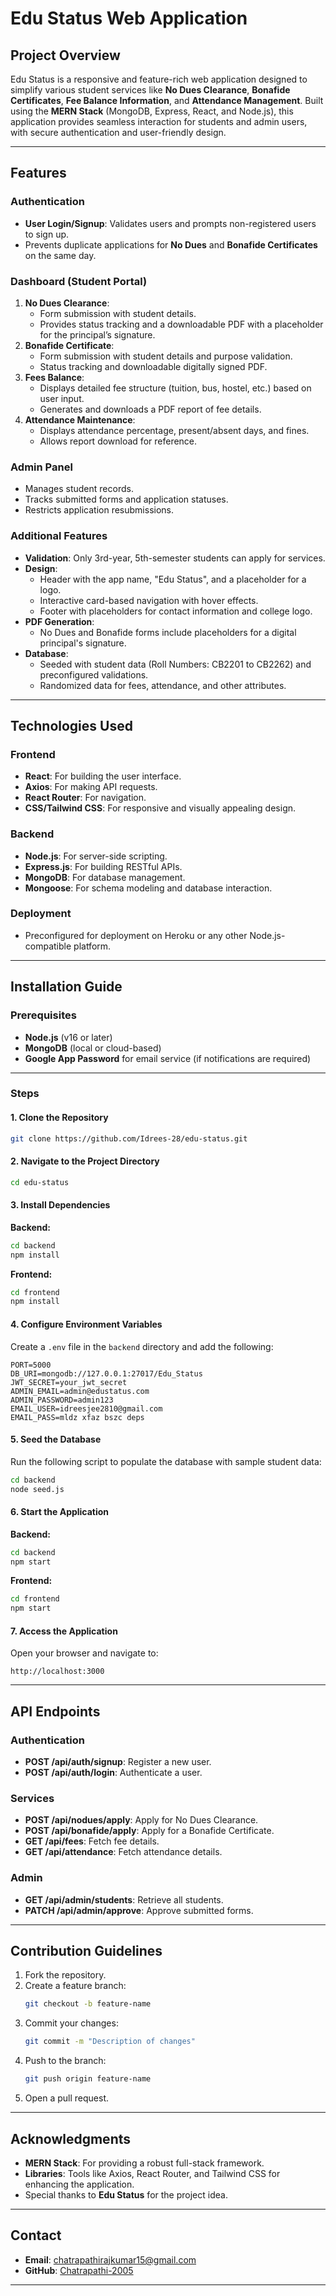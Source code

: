 
# Edu Status Web Application

## Project Overview
Edu Status is a responsive and feature-rich web application designed to simplify various student services like **No Dues Clearance**, **Bonafide Certificates**, **Fee Balance Information**, and **Attendance Management**. Built using the **MERN Stack** (MongoDB, Express, React, and Node.js), this application provides seamless interaction for students and admin users, with secure authentication and user-friendly design.

---

## Features

### Authentication
- **User Login/Signup**: Validates users and prompts non-registered users to sign up.
- Prevents duplicate applications for **No Dues** and **Bonafide Certificates** on the same day.

### Dashboard (Student Portal)
1. **No Dues Clearance**:
   - Form submission with student details.
   - Provides status tracking and a downloadable PDF with a placeholder for the principal’s signature.
2. **Bonafide Certificate**:
   - Form submission with student details and purpose validation.
   - Status tracking and downloadable digitally signed PDF.
3. **Fees Balance**:
   - Displays detailed fee structure (tuition, bus, hostel, etc.) based on user input.
   - Generates and downloads a PDF report of fee details.
4. **Attendance Maintenance**:
   - Displays attendance percentage, present/absent days, and fines.
   - Allows report download for reference.

### Admin Panel
- Manages student records.
- Tracks submitted forms and application statuses.
- Restricts application resubmissions.

### Additional Features
- **Validation**: Only 3rd-year, 5th-semester students can apply for services.
- **Design**:
  - Header with the app name, "Edu Status", and a placeholder for a logo.
  - Interactive card-based navigation with hover effects.
  - Footer with placeholders for contact information and college logo.
- **PDF Generation**:
  - No Dues and Bonafide forms include placeholders for a digital principal's signature.
- **Database**:
  - Seeded with student data (Roll Numbers: CB2201 to CB2262) and preconfigured validations.
  - Randomized data for fees, attendance, and other attributes.

---

## Technologies Used

### Frontend
- **React**: For building the user interface.
- **Axios**: For making API requests.
- **React Router**: For navigation.
- **CSS/Tailwind CSS**: For responsive and visually appealing design.

### Backend
- **Node.js**: For server-side scripting.
- **Express.js**: For building RESTful APIs.
- **MongoDB**: For database management.
- **Mongoose**: For schema modeling and database interaction.

### Deployment
- Preconfigured for deployment on Heroku or any other Node.js-compatible platform.

---

## Installation Guide

### Prerequisites
- **Node.js** (v16 or later)
- **MongoDB** (local or cloud-based)
- **Google App Password** for email service (if notifications are required)

---

### Steps

#### 1. Clone the Repository
```bash
git clone https://github.com/Idrees-28/edu-status.git
```

#### 2. Navigate to the Project Directory
```bash
cd edu-status
```

#### 3. Install Dependencies

**Backend:**
```bash
cd backend
npm install
```

**Frontend:**
```bash
cd frontend
npm install
```

#### 4. Configure Environment Variables

Create a `.env` file in the `backend` directory and add the following:

```env
PORT=5000
DB_URI=mongodb://127.0.0.1:27017/Edu_Status
JWT_SECRET=your_jwt_secret
ADMIN_EMAIL=admin@edustatus.com
ADMIN_PASSWORD=admin123
EMAIL_USER=idreesjee2810@gmail.com
EMAIL_PASS=mldz xfaz bszc deps
```

#### 5. Seed the Database
Run the following script to populate the database with sample student data:
```bash
cd backend
node seed.js
```

#### 6. Start the Application

**Backend:**
```bash
cd backend
npm start
```

**Frontend:**
```bash
cd frontend
npm start
```

#### 7. Access the Application
Open your browser and navigate to:
```
http://localhost:3000
```

---

## API Endpoints

### Authentication
- **POST /api/auth/signup**: Register a new user.
- **POST /api/auth/login**: Authenticate a user.

### Services
- **POST /api/nodues/apply**: Apply for No Dues Clearance.
- **POST /api/bonafide/apply**: Apply for a Bonafide Certificate.
- **GET /api/fees**: Fetch fee details.
- **GET /api/attendance**: Fetch attendance details.

### Admin
- **GET /api/admin/students**: Retrieve all students.
- **PATCH /api/admin/approve**: Approve submitted forms.

---

## Contribution Guidelines
1. Fork the repository.
2. Create a feature branch:
   ```bash
   git checkout -b feature-name
   ```
3. Commit your changes:
   ```bash
   git commit -m "Description of changes"
   ```
4. Push to the branch:
   ```bash
   git push origin feature-name
   ```
5. Open a pull request.

---

## Acknowledgments
- **MERN Stack**: For providing a robust full-stack framework.
- **Libraries**: Tools like Axios, React Router, and Tailwind CSS for enhancing the application.
- Special thanks to **Edu Status** for the project idea.

---

## Contact
- **Email**: chatrapathirajkumar15@gmail.com
- **GitHub**: [Chatrapathi-2005](https://github.com/Chatrapathi-2005)

---
